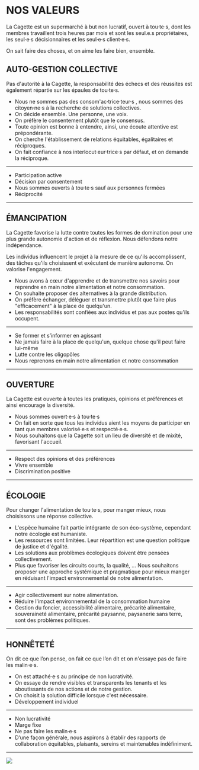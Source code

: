 # NOS VALEURS

La Cagette est un supermarché à but non lucratif, ouvert à tou·te·s, dont les membres travaillent trois heures par mois et sont les seul.e.s propriétaires, les seul·e·s décisionnaires et les seul·e·s client·e·s.

On sait faire des choses, et on aime les faire bien, ensemble.

## AUTO-GESTION COLLECTIVE

Pas d'autorité à la Cagette, la responsabilité des échecs et des réussites est également répartie sur les épaules de tou·te·s.

- Nous ne sommes pas des consom'ac·trice·teur·s , nous sommes des citoyen·ne·s à la recherche de solutions collectives.
- On décide ensemble. Une personne, une voix.
- On préfère le consentement plutôt que le consensus.
- Toute opinion est bonne à entendre, ainsi, une écoute attentive est prépondérante.
- On cherche l'établissement de relations équitables, égalitaires et réciproques.
- On fait confiance à nos interlocut·eur·trice·s par défaut, et on demande la réciproque.

---
- Participation active
- Décision par consentement
- Nous sommes ouverts à tou·te·s sauf aux personnes fermées
- Réciprocité
---

## ÉMANCIPATION

La Cagette favorise la lutte contre toutes les formes de domination pour une plus grande autonomie d'action et de réflexion. Nous défendons notre indépendance.

Les individus influencent le projet à la mesure de ce qu'ils accomplissent, des tâches qu'ils choisissent et exécutent de manière autonome. On valorise l'engagement.

- Nous avons à cœur d'apprendre et de transmettre nos savoirs pour reprendre en main notre alimentation et notre consommation.
- On souhaite proposer des alternatives à la grande distribution.
- On préfère échanger, déléguer et transmettre plutôt que faire plus "efficacement" à la place de quelqu'un.
- Les responsabilités sont confiées aux individus et pas aux postes qu'ils occupent.
     
---
- Se former et s’informer en agissant
- Ne jamais faire à la place de quelqu'un, quelque chose qu'il peut faire lui-même
- Lutte contre les oligopôles
- Nous reprenons en main notre alimentation et notre consommation
---

## OUVERTURE

La Cagette est ouverte à toutes les pratiques, opinions et préférences et ainsi encourage la diversité.

- Nous sommes ouvert·e·s à tou·te·s
- On fait en sorte que tous les individus aient les moyens de participer en tant que membres valorisé·e·s et respecté·e·s.
- Nous souhaitons que la Cagette soit un lieu de diversité et de mixité, favorisant l'accueil.

---
- Respect des opinions et des préférences
- Vivre ensemble
- Discrimination positive
---

## ÉCOLOGIE

Pour changer l'alimentation de tou·te·s, pour manger mieux, nous choisissons une réponse collective.

- L'espèce humaine fait partie intégrante de son éco-système, cependant notre écologie est humaniste.
- Les ressources sont limitées. Leur répartition est une question politique de justice et d'égalité.
- Les solutions aux problèmes écologiques doivent être pensées collectivement.
- Plus que favoriser les circuits courts, la qualité, ... Nous souhaitons proposer une approche systémique et pragmatique pour mieux manger en réduisant l'impact environnemental de notre alimentation.

---
- Agir collectivement sur notre alimentation.
- Réduire l'impact environnemental de la consommation humaine
- Gestion du foncier, accessibilité alimentaire, précarité alimentaire, souveraineté alimentaire, précarité paysanne, paysanerie sans terre, sont des problèmes politiques.
---

## HONNÊTETÉ

On dit ce que l’on pense, on fait ce que l’on dit et on n'essaye pas de faire les malin·e·s.

- On est attaché·e·s au principe de non lucrativité.
- On essaye de rendre visibles et transparents les tenants et les aboutissants de nos actions et de notre gestion.
- On choisit la solution difficile lorsque c'est nécessaire.
- Développement individuel

---
- Non lucrativité
- Marge fixe
- Ne pas faire les malin·e·s
- D’une façon générale, nous aspirons à établir des rapports de collaboration équitables, plaisants, sereins et maintenables indéfiniment.
---

![](https://raw.githubusercontent.com/la-cagette/documentation/master/img/arbrifeste.png)
